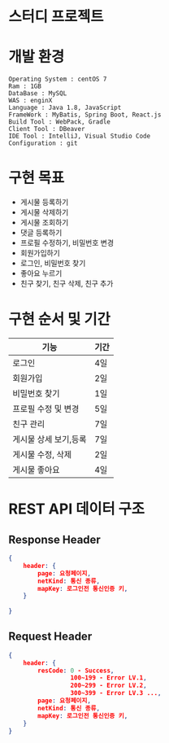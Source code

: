 # 스터디 프로젝트

# 개발 환경
    Operating System : centOS 7
    Ram : 1GB
    DataBase : MySQL
    WAS : enginX
    Language : Java 1.8, JavaScript
    FrameWork : MyBatis, Spring Boot, React.js
    Build Tool : WebPack, Gradle
    Client Tool : DBeaver
    IDE Tool : IntelliJ, Visual Studio Code
    Configuration : git


# 구현 목표 
* 게시물 등록하기
* 게시물 삭제하기
* 게시물 조회하기
* 댓글 등록하기
* 프로필 수정하기, 비밀번호 변경
* 회원가입하기
* 로그인, 비밀번호 찾기
* 좋아요 누르기
* 친구 찾기, 친구 삭제, 친구 추가

# 구현 순서 및 기간
기능|기간
---------|---- 
로그인|4일
회원가입|2일
비밀번호 찾기|1일
프로필 수정 및 변경|5일
친구 관리|7일
게시물 상세 보기,등록|7일
게시물 수정, 삭제|2일
게시물 좋아요|4일

# REST API 데이터 구조
## Response Header
```json
{
    header: {
        page: 요청페이지,
        netKind: 통신 종류,
        mapKey: 로그인전 통신인증 키,
    }
    
}
```
## Request Header
```json
{
    header: {
        resCode: 0 - Success,
                 100~199 - Error LV.1, 
                 200~299 - Error LV.2, 
                 300~399 - Error LV.3 ...,
        page: 요청페이지,
        netKind: 통신 종류,
        mapKey: 로그인전 통신인증 키,
    }
}
```